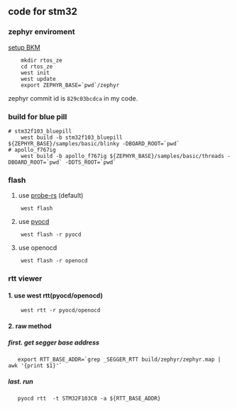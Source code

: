 ## code for stm32

### zephyr enviroment

[setup BKM](https://docs.zephyrproject.org/latest/develop/getting_started/index.html)

```shell
    mkdir rtos_ze
    cd rtos_ze
    west init
    west update
    export ZEPHYR_BASE=`pwd`/zephyr
```
zephyr commit id is `829c03bcdca` in my code.

### build for blue pill

```shell
# stm32f103_bluepill
    west build -b stm32f103_bluepill ${ZEPHYR_BASE}/samples/basic/blinky -DBOARD_ROOT=`pwd`
# apollo_f767ig 
    west build -b apollo_f767ig ${ZEPHYR_BASE}/samples/basic/threads -DBOARD_ROOT=`pwd` -DDTS_ROOT=`pwd`
```

### flash

1. use [probe-rs](https://probe.rs) (default)

```shell
    west flash
```

2. use [pyocd](https://pyocd.io)

```shell
    west flash -r pyocd
```

3. use openocd

```shell
    west flash -r openocd
```

### rtt viewer

#### 1. use west rtt(pyocd/openocd)

```shell
    west rtt -r pyocd/openocd
```

#### 2. raw method

##### first. get segger base address

```shell
   export RTT_BASE_ADDR=`grep _SEGGER_RTT build/zephyr/zephyr.map | awk '{print $1}'`
   ```

##### last. run

```shell
   pyocd rtt  -t STM32F103C8 -a ${RTT_BASE_ADDR}
```

